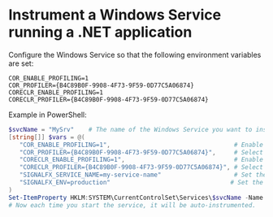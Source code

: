 # Instrument a Windows Service running a .NET application

Configure the Windows Service so that the following environment variables are set:

```env
COR_ENABLE_PROFILING=1
COR_PROFILER={B4C89B0F-9908-4F73-9F59-0D77C5A06874}
CORECLR_ENABLE_PROFILING=1
CORECLR_PROFILER={B4C89B0F-9908-4F73-9F59-0D77C5A06874}
```

Example in PowerShell:

```powershell
$svcName = "MySrv"    # The name of the Windows Service you want to instrument
[string[]] $vars = @(
   "COR_ENABLE_PROFILING=1",                                  # Enable the .NET Framework Profiler
   "COR_PROFILER={B4C89B0F-9908-4F73-9F59-0D77C5A06874}",     # Select the .NET Framework Profiler
   "CORECLR_ENABLE_PROFILING=1",                              # Enable the .NET (Core) Profiler
   "CORECLR_PROFILER={B4C89B0F-9908-4F73-9F59-0D77C5A06874}", # Select the .NET (Core) Profiler
   "SIGNALFX_SERVICE_NAME=my-service-name"                    # Set the service name
   "SIGNALFX_ENV=production"                                 # Set the environment name
)
Set-ItemProperty HKLM:SYSTEM\CurrentControlSet\Services\$svcName -Name Environment -Value $vars
# Now each time you start the service, it will be auto-instrumented.
```
